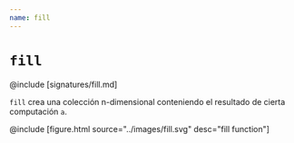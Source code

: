 ```yaml
---
name: fill
---
```


# `fill`

@include [signatures/fill.md]

`fill` crea una colección n-dimensional conteniendo el resultado de cierta computación `a`.

@include [figure.html source="../images/fill.svg" desc="fill function"]
